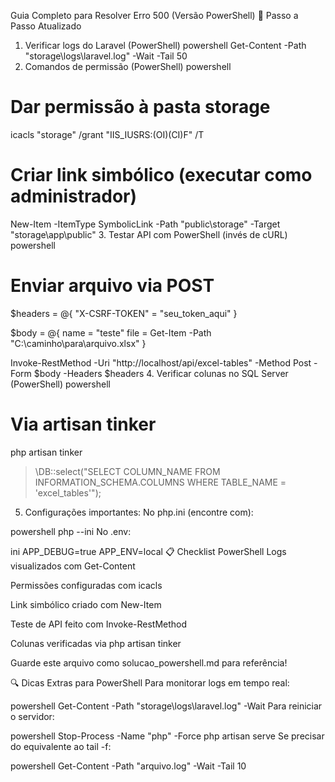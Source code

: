 Guia Completo para Resolver Erro 500 (Versão PowerShell)
📌 Passo a Passo Atualizado
1. Verificar logs do Laravel (PowerShell)
powershell
Get-Content -Path "storage\logs\laravel.log" -Wait -Tail 50
2. Comandos de permissão (PowerShell)
powershell
# Dar permissão à pasta storage
icacls "storage" /grant "IIS_IUSRS:(OI)(CI)F" /T

# Criar link simbólico (executar como administrador)
New-Item -ItemType SymbolicLink -Path "public\storage" -Target "storage\app\public"
3. Testar API com PowerShell (invés de cURL)
powershell
# Enviar arquivo via POST
$headers = @{
    "X-CSRF-TOKEN" = "seu_token_aqui"
}

$body = @{
    name = "teste"
    file = Get-Item -Path "C:\caminho\para\arquivo.xlsx"
}

Invoke-RestMethod -Uri "http://localhost/api/excel-tables" -Method Post -Form $body -Headers $headers
4. Verificar colunas no SQL Server (PowerShell)
powershell
# Via artisan tinker
php artisan tinker
> \DB::select("SELECT COLUMN_NAME FROM INFORMATION_SCHEMA.COLUMNS WHERE TABLE_NAME = 'excel_tables'");
5. Configurações importantes:
No php.ini (encontre com):

powershell
php --ini
No .env:

ini
APP_DEBUG=true
APP_ENV=local
📋 Checklist PowerShell
Logs visualizados com Get-Content

Permissões configuradas com icacls

Link simbólico criado com New-Item

Teste de API feito com Invoke-RestMethod

Colunas verificadas via php artisan tinker

Guarde este arquivo como solucao_powershell.md para referência!

🔍 Dicas Extras para PowerShell
Para monitorar logs em tempo real:

powershell
Get-Content -Path "storage\logs\laravel.log" -Wait
Para reiniciar o servidor:

powershell
Stop-Process -Name "php" -Force
php artisan serve
Se precisar do equivalente ao tail -f:

powershell
Get-Content -Path "arquivo.log" -Wait -Tail 10